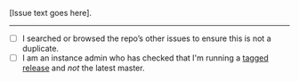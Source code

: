 [Issue text goes here].

* * * *

- [ ] I searched or browsed the repo’s other issues to ensure this is not a duplicate.
- [ ] I am an instance admin who has checked that I'm running a [tagged release](https://github.com/tootsuite/mastodon/releases) and _not_ the latest master.

